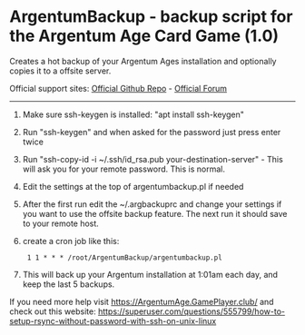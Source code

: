 # ArgentumBackup - backup script for the Argentum Age Card Game (1.0)
Creates a hot backup of your Argentum Ages installation and optionally copies it to a offsite server.

Official support sites: [Official Github Repo](https://github.com/fstltna/ArgentumBackup) - [Official Forum](https://argentumage.gameplayer.club/index.php/forum/argentum-age-utilities)

---

1. Make sure ssh-keygen is installed: "apt install ssh-keygen"
2. Run "ssh-keygen" and when asked for the password just press enter twice
3. Run "ssh-copy-id -i ~/.ssh/id_rsa.pub your-destination-server" - This will ask you for your remote password. This is normal.
4. Edit the settings at the top of argentumbackup.pl if needed
5. After the first run edit the ~/.argbackuprc and change your settings if you want to use the offsite backup feature. The next run it should save to your remote host.
6. create a cron job like this:

        1 1 * * * /root/ArgentumBackup/argentumbackup.pl

7. This will back up your Argentum installation at 1:01am each day, and keep the last 5 backups.

If you need more help visit https://ArgentumAge.GamePlayer.club/ and check out this website: https://superuser.com/questions/555799/how-to-setup-rsync-without-password-with-ssh-on-unix-linux

